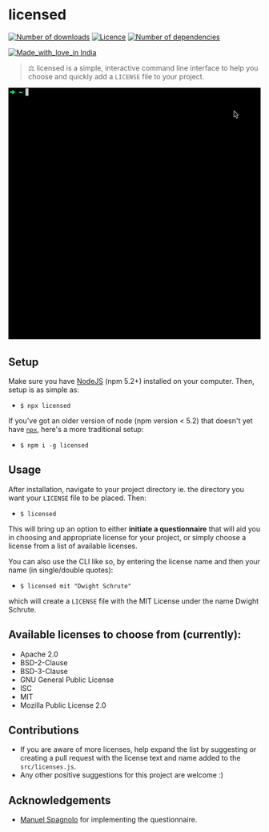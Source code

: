 # licensed

[![Number of downloads](https://img.shields.io/npm/dt/licensed.svg?style=flat-square)](https://www.npmjs.com/package/licensed)
[![Licence](https://img.shields.io/npm/l/licensed.svg?maxAge=2592000&style=flat)](LICENSE)
[![Number of dependencies](https://img.shields.io/david/plibither8/licensed.svg?maxAge=2592000&style=flat)](https://www.npmjs.com/package/licensed?activeTab=dependencies)

[![Made_with_love_in India](https://img.shields.io/badge/Made_with_love_in-India-DC3545.svg)](https://madewithlove.org.in/)


> ⚖ licensed is a simple, interactive command line interface to help you choose and quickly add a `LICENSE` file to your project.

![licensed demo gif](assets/demo.gif)

## Setup

Make sure you have [NodeJS](https://nodejs.org/en/) (npm 5.2+) installed on your computer. Then, setup is as simple as:

* `$ npx licensed` 

If you've got an older version of node (npm version < 5.2) that doesn't yet have [`npx`](https://www.npmjs.com/package/npx), here's a more traditional setup:

* `$ npm i -g licensed`

## Usage

After installation, navigate to your project directory ie. the directory you want your `LICENSE` file to be placed. Then:

* `$ licensed`

This will bring up an option to either **initiate a questionnaire** that will aid you in choosing and appropriate license for your project, or simply choose a license from a list of available licenses.

You can also use the CLI like so, by entering the license name and then your name (in single/double quotes):

* `$ licensed mit "Dwight Schrute"`

which will create a `LICENSE` file with the MIT License under the name Dwight Schrute.

<!-- If hell breaks loose, use the `--help` flag to help you out! -->

## Available licenses to choose from (currently):

* Apache 2.0
* BSD-2-Clause
* BSD-3-Clause
* GNU General Public License
* ISC
* MIT
* Mozilla Public License 2.0

## Contributions

* If you are aware of more licenses, help expand the list by suggesting or creating a pull request with the license text and name added to the `src/licenses.js`.
* Any other positive suggestions for this project are welcome :)

## Acknowledgements

* [Manuel Spagnolo](https://github.com/shikaan) for implementing the questionnaire.